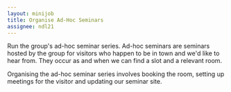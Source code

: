 ```yaml
---
layout: minijob
title: Organise Ad-Hoc Seminars
assignee: ndl21
---
```


Run the group's ad-hoc seminar series. Ad-hoc seminars are seminars hosted by the group for visitors who happen to be in town and we'd like to hear from. They occur as and when we can find a slot and a relevant room.

Organising the ad-hoc seminar series involves booking the room, setting up meetings for the visitor and updating our seminar site.
